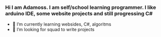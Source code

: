 ### Hi I am Adamoss. I am self/school learning programmer. I like arduino IDE, some website projects and still progressing C#

- 🌱 I’m currently learning websides, C#, algoritms
- 🤔 I’m looking for squad to write projects


